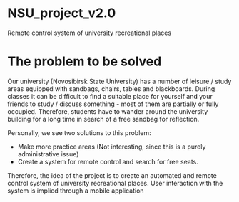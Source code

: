 # NSU_project_v2.0

Remote control system of university recreational places

# The problem to be solved
Our university (Novosibirsk State University) has a number of leisure / study areas equipped with sandbags, chairs, tables and blackboards. During classes it can be difficult to find a suitable place for yourself and your friends to study / discuss something - most of them are partially or fully occupied. Therefore, students have to wander around the university building for a long time in search of a free sandbag for reflection. 

Personally, we see two solutions to this problem:
 - Make more practice areas (Not interesting, since this is a purely administrative issue)
 - Create a system for remote control and search for free seats.

Therefore, the idea of the project is to create an automated and remote control system of university recreational places. User interaction with the system is implied through a mobile application
